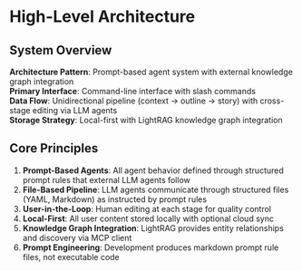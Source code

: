 # High-Level Architecture

## System Overview

**Architecture Pattern**: Prompt-based agent system with external knowledge graph integration  
**Primary Interface**: Command-line interface with slash commands  
**Data Flow**: Unidirectional pipeline (context → outline → story) with cross-stage editing via LLM agents  
**Storage Strategy**: Local-first with LightRAG knowledge graph integration  

## Core Principles

1. **Prompt-Based Agents**: All agent behavior defined through structured prompt rules that external LLM agents follow
2. **File-Based Pipeline**: LLM agents communicate through structured files (YAML, Markdown) as instructed by prompt rules
3. **User-in-the-Loop**: Human editing at each stage for quality control
4. **Local-First**: All user content stored locally with optional cloud sync
5. **Knowledge Graph Integration**: LightRAG provides entity relationships and discovery via MCP client
6. **Prompt Engineering**: Development produces markdown prompt rule files, not executable code
